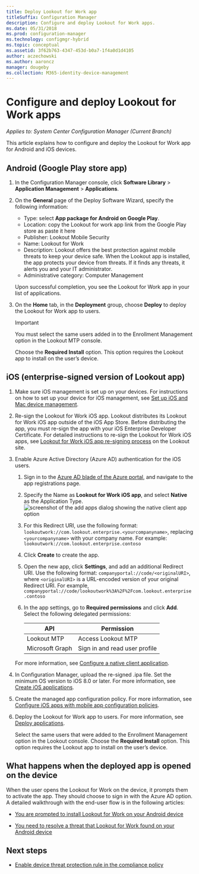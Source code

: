 ```yaml
---
title: Deploy Lookout for Work app
titleSuffix: Configuration Manager
description: Configure and deploy Lookout for Work apps.
ms.date: 05/31/2018
ms.prod: configuration-manager
ms.technology: configmgr-hybrid
ms.topic: conceptual
ms.assetid: 3f62b763-4347-453d-b0a7-1f4a0d1d4105
author: aczechowski
ms.author: aaroncz
manager: dougeby
ms.collection: M365-identity-device-management
---
```

# Configure and deploy Lookout for Work apps

*Applies to: System Center Configuration Manager (Current Branch)*

This article explains how to configure and deploy the Lookout for Work app for Android and iOS devices.



## Android (Google Play store app)
1.  In the Configuration Manager console, click **Software Library** > **Application Management** > **Applications**.  

2.  On the **General** page of the Deploy Software Wizard, specify the following information:  
    - Type: select **App package for Android on Google Play**.
    - Location: copy the Lookout for work app link from the Google Play store as paste it here
    - Publisher: Lookout Mobile Security
    - Name: Lookout for Work
    - Description: Lookout offers the best protection against mobile threats to keep your device safe. When the Lookout app is installed, the app protects your device from threats. If it finds any threats, it alerts you and your IT administrator.
    - Administrative category: Computer Management  

    Upon successful completion, you see the Lookout for Work app in your list of applications.  

3.  On the **Home** tab, in the **Deployment** group, choose **Deploy** to deploy the Lookout for Work app to users.   
    >[!IMPORTANT]  
    >You must select the same users added in to the Enrollment Management option in the Lookout MTP console.  

    Choose the **Required Install** option. This option requires the Lookout app to install on the user’s device.  



## iOS (enterprise-signed version of Lookout app)

1. Make sure iOS management is set up on your devices. For instructions on how to set up your device for iOS management, see [Set up iOS and Mac device management](/sccm/mdm/deploy-use/enroll-hybrid-ios-mac).  

2. Re-sign the Lookout for Work iOS app. Lookout distributes its Lookout for Work iOS app outside of the iOS App Store. Before distributing the app, you must re-sign the app with your iOS Enterprise Developer Certificate. For detailed instructions to re-sign the Lookout for Work iOS apps, see [Lookout for Work iOS app re-signing process](https://personal.support.lookout.com/hc/articles/114094038714) on the Lookout site.  

3. Enable Azure Active Directory (Azure AD) authentication for the iOS users.
   1.  Sign in to the [Azure AD blade of the Azure portal](https://portal.azure.com/#blade/Microsoft_AAD_IAM/ActiveDirectoryMenuBlade/Overview), and navigate to the app registrations page.  
   2.  Specify the Name as **Lookout for Work iOS app**, and select **Native** as the Application Type.  
   ![screenshot of the add apps dialog showing the native client app option](media/aad-add-app-reg.png)

   3.  For this Redirect URI, use the following format: `lookoutwork://com.lookout.enterprise.<yourcompanyname>`, replacing `<yourcompanyname>` with your company name. For example: `lookoutwork://com.lookout.enterprise.contoso`
   4. Click **Create** to create the app. 
   5.  Open the new app, click **Settings**, and add an additional Redirect URI. Use the following format: `companyportal://code/<originalURI>`, where `<originalURI>` is a URL-encoded version of your original Redirect URI. For example, `companyportal://code/lookoutwork%3A%2F%2Fcom.lookout.enterprise.contoso`
   6.  In the app settings, go to **Required permissions** and click **Add**. Select the following delegated permissions:  

       | API  | Permission  |
       |---------|---------|
       | Lookout MTP     | Access Lookout MTP         |
       | Microsoft Graph     | Sign in and read user profile        |  

   For more information, see [Configure a native client application](/azure/app-service/app-service-mobile-how-to-configure-active-directory-authentication#configure-a-native-client-application).  


4. In Configuration Manager, upload the re-signed .ipa file. Set the minimum OS version to iOS 8.0 or later. For more information, see [Create iOS applications](/sccm/apps/get-started/creating-ios-applications).   


5. Create the managed app configuration policy. For more information, see [Configure iOS apps with mobile app configuration policies](/sccm/apps/deploy-use/configure-ios-apps-with-app-configuration-policies).  


6. Deploy the Lookout for Work app to users. For more information, see [Deploy applications](/sccm/apps/deploy-use/deploy-applications).  

   Select the same users that were added to the Enrollment Management option in the Lookout console. Choose the **Required Install** option. This option requires the Lookout app to install on the user’s device.



## What happens when the deployed app is opened on the device

When the user opens the Lookout for Work on the device, it prompts them to activate the app. They should choose to sign in with the Azure AD option. A detailed walkthrough with the end-user flow is in the following articles:

- [You are prompted to install Lookout for Work on your Android device](/intune-user-help/you-are-prompted-to-install-lookout-for-work-android)

- [You need to resolve a threat that Lookout for Work found on your Android device](/intune-user-help/you-need-to-resolve-a-threat-found-by-lookout-for-work-android)



## Next steps
- [Enable device threat protection rule in the compliance policy](enable-device-threat-protection-rule-compliance-policy.md)
